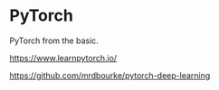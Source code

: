 # PyTorch
PyTorch from the basic.

https://www.learnpytorch.io/


https://github.com/mrdbourke/pytorch-deep-learning
